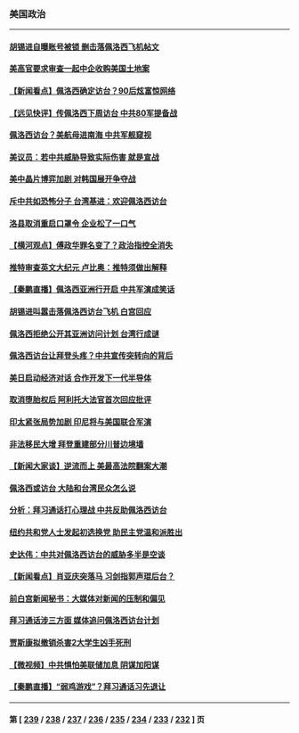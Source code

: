 ### 美国政治
---
#### [胡锡进自曝账号被锁 删击落佩洛西飞机帖文](../../pages/ncid1078159/n13792300.md) 
#### [美高官要求审查一起中企收购美国土地案](../../pages/ncid1078159/n13792327.md) 
#### [【新闻看点】佩洛西确定访台？90后炫富惊网络](../../pages/ncid1078159/n13791709.md) 
#### [【远见快评】传佩洛西下周访台 中共80军提备战](../../pages/ncid1078159/n13791956.md) 
#### [佩洛西访台？美航母进南海 中共军舰窥视](../../pages/ncid1078159/n13791879.md) 
#### [美议员：若中共威胁导致实际伤害 就是宣战](../../pages/ncid1078159/n13791928.md) 
#### [美中晶片博弈加剧 对韩国展开争夺战](../../pages/ncid1078159/n13792007.md) 
#### [斥中共如恐怖分子 台湾基进：欢迎佩洛西访台](../../pages/ncid1078159/n13791723.md) 
#### [洛县取消重启口罩令 企业松了一口气](../../pages/ncid1078159/n13791978.md) 
#### [【横河观点】傅政华罪名变了？政治指控全消失](../../pages/ncid1078159/n13791936.md) 
#### [推特审查英文大纪元 卢比奥：推特须做出解释](../../pages/ncid1078159/n13791951.md) 
#### [【秦鹏直播】佩洛西亚洲行开启 中共军演成笑话](../../pages/ncid1078159/n13791934.md) 
#### [胡锡进叫嚣击落佩洛西访台飞机 白宫回应](../../pages/ncid1078159/n13791905.md) 
#### [佩洛西拒绝公开其亚洲访问计划 台湾行成谜](../../pages/ncid1078159/n13791864.md) 
#### [佩洛西访台让拜登头疼？中共宣传突转向的背后](../../pages/ncid1078159/n13791847.md) 
#### [美日启动经济对话 合作开发下一代半导体](../../pages/ncid1078159/n13791852.md) 
#### [取消堕胎权后 阿利托大法官首次回应批评](../../pages/ncid1078159/n13791846.md) 
#### [印太紧张局势加剧 印尼将与美国联合军演](../../pages/ncid1078159/n13791809.md) 
#### [非法移民大增 拜登重建部分川普边境墙](../../pages/ncid1078159/n13791708.md) 
#### [【新闻大家谈】逆流而上 美最高法院翻案大潮](../../pages/ncid1078159/n13791225.md) 
#### [佩洛西或访台 大陆和台湾民众怎么说](../../pages/ncid1078159/n13791691.md) 
#### [分析：拜习通话打心理战 中共反助佩洛西访台](../../pages/ncid1078159/n13791491.md) 
#### [纽约共和党人士发起初选换党 助民主党温和派胜出](../../pages/ncid1078159/n13791393.md) 
#### [史达伟：中共对佩洛西访台的威胁多半是空谈](../../pages/ncid1078159/n13791358.md) 
#### [【新闻看点】肖亚庆突落马 习剑指郭声琨后台？](../../pages/ncid1078159/n13791209.md) 
#### [前白宫新闻秘书：大媒体对新闻的压制和偏见](../../pages/ncid1078159/n13791290.md) 
#### [拜习通话涉三方面 媒体追问佩洛西访台计划](../../pages/ncid1078159/n13791239.md) 
#### [贾斯康拟撤销杀害2大学生凶手死刑](../../pages/ncid1078159/n13791228.md) 
#### [【微视频】中共惧怕美联储加息 阴谋加阳谋](../../pages/ncid1078159/n13790956.md) 
#### [【秦鹏直播】“弱鸡游戏”？拜习通话习先退让](../../pages/ncid1078159/n13791189.md) 

---
#### 第 [ [239](./239.md) / [238](./238.md) / [237](./237.md) / [236](./236.md) / [235](./235.md) / [234](./234.md) / [233](./233.md) / [232](./232.md) ] 页
